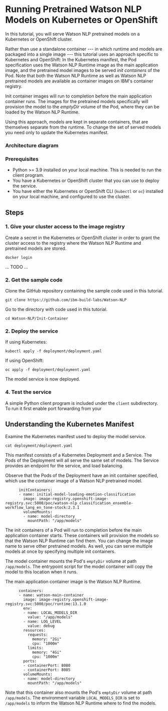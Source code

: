 # Running Pretrained Watson NLP Models on Kubernetes or OpenShift

In this tutorial, you will serve Watson NLP pretrained models on a Kubernetes or OpenShift cluster. 

Rather than use a standalone container --- in which runtime and models are packaged into a single image --- this tutorial uses an approach specific to Kubernetes and OpenShift: In the Kubernetes manifest, the Pod specification uses the Watson NLP Runtime image as the main application image, and the pretrained model images to be served *init containers* of the Pod. Note that both the Watson NLP Runtime as well as Watson NLP pretrained models are available as container images on IBM's container registry.

Init container images will run to completion before the main application container runs. The images for the pretrained models specifically will provision the model to the *emptyDir* volume of the Pod, where they can be loaded by the Watson NLP Runtime.

Using this approach, models are kept in separate containers, that are themselves separate from the runtime. To change the set of served models you need only to update the Kubernetes manifest. 

### Architecture diagram



### Prerequisites
- Python >= 3.9 installed on your local machine. This is needed to run the client program.
- You have a Kubernetes or OpenShift cluster that you can use to deploy the service. 
- You have either the Kubernetes or OpenShift CLI (`kubectl` or `oc`) installed on your local machine, and configured to use the cluster.

## Steps

### 1. Give your cluster access to the image registry
Create a secret in the Kubernetes or OpenShift cluster in order to grant the cluster access to the registry where the Watson NLP Runtime and pretrained models are stored.
```
docker login
```
... TODO ...

### 2. Get the sample code
Clone the GitHub repository containing the sample code used in this tutorial.  
```
git clone https://github.com/ibm-build-labs/Watson-NLP 
```
Go to the directory with code used in this tutorial.
```
cd Watson-NLP/Init-Container
```

### 2. Deploy the service
If using Kubernetes:
```
kubectl apply -f deployment/deployment.yaml
```
If using OpenShift:
```
oc apply -f deployment/deployment.yaml
```
The model service is now deployed.  

### 4. Test the service
A simple Python client program is included under the `client` subdirectory. To run it first enable port forwarding from your 

## Understanding the Kubernetes Manifest

Examine the Kubernetes manifest used to deploy the model service.  
```
cat deployment/deployment.yaml
```
This manifest consists of a Kubernetes Deployment and a Service. The Pods of the Deployment will all serve the same set of models. The Service provides an endpoint for the service, and load balancing.

Observe that the Pods of the Deployment have an init container specified, which use the container image of a Watson NLP pretrained model. 
```
      initContainers:
      - name: initial-model-loading-emotion-classification
        image: image-registry.openshift-image-registry.svc:5000/poc/watson-nlp_classification_ensemble-workflow_lang_en_tone-stock:2.3.1
        volumeMounts:
        - name: model-directory
          mountPath: "/app/models"       
```
The init containers of a Pod will run to completion before the main application container starts. These containers will provision the models so that the Watson NLP Runtime can find them. You can change the image name to serve other pretrained models. As well, you can serve multiple models at once by specifying multiple init containers.

The model container mounts the Pod's `emptyDir` volume at path `/app/models`. The entrypoint script for the model container will copy the model to this location when it runs.

The main application container image is the Watson NLP Runtime.
```
      containers:
      - name: watson-main-container
        image: image-registry.openshift-image-registry.svc:5000/poc/runtime:13.1.0
        env:
        - name: LOCAL_MODELS_DIR
          value: "/app/models"
        - name: LOG_LEVEL
          value: debug
        resources:
          requests:
            memory: "2Gi"
            cpu: "1000m"
          limits:
            memory: "4Gi"
            cpu: "1000m"
        ports:
        - containerPort: 8080
        - containerPort: 8085
        volumeMounts:
        - name: model-directory
          mountPath: "/app/models"
```
Note that this container also mounts the Pod's `emptyDir` volume at path `/app/models`. The environment variable `LOCAL_MODELS_DIR` is set to `/app/models` to inform the Watson NLP Runtime where to find the models.
